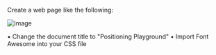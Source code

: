 Create a web page like the following:

![image](https://github.com/nsinorov/SoftUniMainPath/assets/45227327/920738d2-bf1e-4993-beab-b03d6f5a3862)

• Change the document title to "Positioning Playground"
• Import Font Awesome into your CSS file
